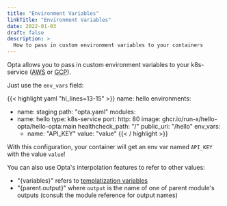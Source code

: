 ```yaml
---
title: "Environment Variables"
linkTitle: "Environment Variables"
date: 2022-01-03
draft: false
description: >
  How to pass in custom environment variables to your containers
---
```


Opta allows you to pass in custom environment variables to your k8s-service
([AWS](/reference/service-modules/aws/#k8s-service) or [GCP](/reference/service-modules/gcp/#k8s-service)).

Just use the `env_vars` field:

{{< highlight yaml "hl_lines=13-15" >}}
name: hello
environments:
  - name: staging
    path: "opta.yaml"
modules:
  - name: hello
    type: k8s-service
    port:
      http: 80
    image: ghcr.io/run-x/hello-opta/hello-opta:main
    healthcheck_path: "/"
    public_uri: "/hello"
    env_vars:
      - name: "API_KEY"
        value: "value"
{{< / highlight >}}

With this configuration, your container will get an env var named `API_KEY` with
the value `value`!

You can also use Opta's interpolation features to refer to other values:

- "{variables}" refers to [templatization variables](/tutorials/templatization_variables)
- "{parent.output}" where `output` is the name of one of parent module's outputs
  (consult the module reference for output names)

